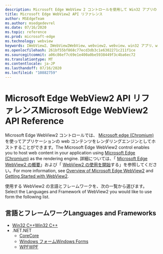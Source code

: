 ```yaml
---
description: Microsoft Edge WebView 2 コントロールを使用して Win32 アプリの web コンテンツをホストする
title: Microsoft Edge WebView2 API リファレンス
author: MSEdgeTeam
ms.author: msedgedevrel
ms.date: 07/16/2020
ms.topic: reference
ms.prod: microsoft-edge
ms.technology: webview
keywords: IWebView2、IWebView2WebView、webview2、webview、win32 アプリ、win32、edge、ICoreWebView2、ICoreWebView2Controller、browser control
ms.openlocfilehash: 261bf55bf868c77ecd3db3c1e6302271c211f1ce
ms.sourcegitcommit: a06c86ef7c69e1e400a0be5938449f3c4ba6ec72
ms.translationtype: MT
ms.contentlocale: ja-JP
ms.lasthandoff: 07/16/2020
ms.locfileid: "10882759"
---
```

# <span data-ttu-id="cdf1e-104">Microsoft Edge WebView2 API リファレンス</span><span class="sxs-lookup"><span data-stu-id="cdf1e-104">Microsoft Edge WebView2 API Reference</span></span>  

<span data-ttu-id="cdf1e-105">Microsoft Edge WebView2 コントロールでは、 [Microsoft edge (Chromium)](https://www.microsoftedgeinsider.com)を使ってアプリケーションの web コンテンツをレンダリングエンジンとしてホストすることができます。</span><span class="sxs-lookup"><span data-stu-id="cdf1e-105">The Microsoft Edge WebView2 control enables you to host web content in your application using [Microsoft Edge (Chromium)](https://www.microsoftedgeinsider.com) as the rendering engine.</span></span>  <span data-ttu-id="cdf1e-106">詳細については、「 [Microsoft Edge WebView2 の概要](./index.md)」および「 [WebView2 の使用を開始](gettingstarted/win32.md)する」を参照してください。</span><span class="sxs-lookup"><span data-stu-id="cdf1e-106">For more information, see [Overview of Microsoft Edge WebView2](./index.md) and [Getting Started with WebView2](gettingstarted/win32.md).</span></span>  

<span data-ttu-id="cdf1e-107">使用する WebView2 の言語とフレームワークを、次の一覧から選びます。</span><span class="sxs-lookup"><span data-stu-id="cdf1e-107">Select the Languages and Framework of WebView2 you would like to use form the following list.</span></span>  

## <span data-ttu-id="cdf1e-108">言語とフレームワーク</span><span class="sxs-lookup"><span data-stu-id="cdf1e-108">Languages and Frameworks</span></span>  

*   [<span data-ttu-id="cdf1e-109">Win32 C++</span><span class="sxs-lookup"><span data-stu-id="cdf1e-109">Win32 C++</span></span>](reference/win32/0-9-538-reference-webview2.md)  
*   <span data-ttu-id="cdf1e-110">.NET</span><span class="sxs-lookup"><span data-stu-id="cdf1e-110">.NET</span></span>  
    *   [<span data-ttu-id="cdf1e-111">Core</span><span class="sxs-lookup"><span data-stu-id="cdf1e-111">Core</span></span>](reference/dotnet/0-9-538-reference-webview2.md)  
    *   [<span data-ttu-id="cdf1e-112">Windows フォーム</span><span class="sxs-lookup"><span data-stu-id="cdf1e-112">Windows Forms</span></span>](reference/winforms/0-9-515-reference-webview2.md)  
    *   [<span data-ttu-id="cdf1e-113">WPF</span><span class="sxs-lookup"><span data-stu-id="cdf1e-113">WPF</span></span>](reference/wpf/0-9-515-reference-webview2.md)  
